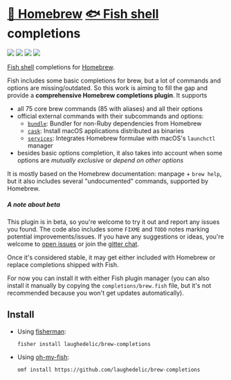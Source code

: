 # [🍺 Homebrew][Homebrew] [🐟 Fish shell][fish] completions

[![](https://img.shields.io/badge/fish--shell-2.6+-blue.svg)](https://github.com/fish-shell/fish-shell/releases)
[![](https://img.shields.io/badge/license-LGPLv3-blue.svg)](https://www.tldrlegal.com/l/lgpl-3.0)
[![](http://github-release-version.herokuapp.com/github/laughedelic/brew-completions/release.svg)](https://github.com/laughedelic/brew-completions/releases/latest)
[![](https://img.shields.io/badge/contact-gitter_chat-dd1054.svg)][gitter]

[Fish shell][fish] completions for [Homebrew].

Fish includes some basic completions for brew, but a lot of commands and options are missing/outdated. So this work is aiming to fill the gap and provide a **comprehensive Homebrew completions plugin**. It supports

* all 75 core brew commands (85 with aliases) and all their options
* official external commands with their subcommands and options:
  - [`bundle`](https://github.com/Homebrew/homebrew-bundle): Bundler for non-Ruby dependencies from Homebrew
  - [`cask`](https://github.com/caskroom/homebrew-cask): Install macOS applications distributed as binaries
  - [`services`](https://github.com/Homebrew/homebrew-services): Integrates Homebrew formulae with macOS's `launchctl` manager
* besides basic options completion, it also takes into account when some options are _mutually exclusive_ or _depend on other options_

It is mostly based on the Homebrew documentation: manpage + `brew help`, but it also includes several "undocumented" commands, supported by Homebrew.


##### A note about beta

This plugin is in beta, so you're welcome to try it out and report any issues you found. The code also includes some `FIXME` and `TODO` notes marking potential improvements/issues. If you have any suggestions or ideas, you're welcome to [open issues](https://github.com/laughedelic/brew-completions/issues/new) or join the [gitter chat][gitter].

Once it's considered stable, it may get either included with Homebrew or replace completions shipped with Fish.

For now you can install it with either Fish plugin manager (you can also install it manually by copying the `completions/brew.fish` file, but it's not recommended because you won't get updates automatically).


## Install

* Using [fisherman](https://github.com/fisherman/fisherman):
  ```fish
  fisher install laughedelic/brew-completions
  ```

* Using [oh-my-fish](https://github.com/oh-my-fish/oh-my-fish):
  ```fish
  omf install https://github.com/laughedelic/brew-completions
  ```


[fish]: https://github.com/fish-shell/fish-shell
[Homebrew]: https://brew.sh/
[gitter]: https://gitter.im/laughedelic/brew-completions
